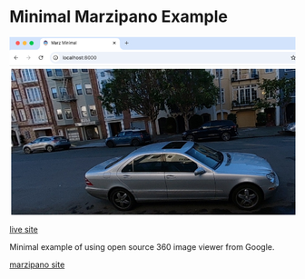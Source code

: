# Minimal Marzipano Example

![screenshot](readme_assets/screenshot.png)

[live site](https://codetricity.github.io/marzipano-minimal-demo/)

Minimal example of using open source 360 image viewer from Google.

[marzipano site](https://www.marzipano.net/)
